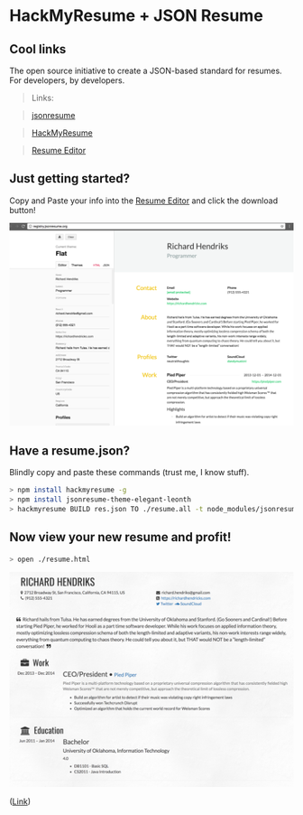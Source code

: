 # HackMyResume + JSON Resume

## Cool links

The open source initiative to create a JSON-based standard for resumes. For developers, by developers.

>Links:

>[jsonresume](https://jsonresume.org/)

>[HackMyResume](https://github.com/hacksalot/HackMyResume)

>[Resume Editor](http://registry.jsonresume.org/)


## Just getting started? 

Copy and Paste your info into the [Resume Editor](http://registry.jsonresume.org/) and click the download button!

![jsonresume](../images/jsonresume.png)

## Have a resume.json? 

Blindly copy and paste these commands (trust me, I know stuff). 

```bash
> npm install hackmyresume -g
> npm install jsonresume-theme-elegant-leonth
> hackmyresume BUILD res.json TO ./resume.all -t node_modules/jsonresume-theme-elegant-leonth
```

## Now view your new resume and profit! 

```bash 
> open ./resume.html
```
![resume_html](../images/resume_html.png)

([Link](./resume.html))